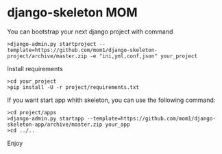 # django-skeleton MOM

You can bootstrap your next django project with command

    >django-admin.py startproject --template=https://github.com/mom1/django-skeleton-project/archive/master.zip -e "ini,yml,conf,json" your_project

Install requirements

    >cd your_project
    >pip install -U -r project/requirements.txt

If you want start app whith skeleton, you can use the following command:

    >cd project/apps
    >django-admin.py startapp --template=https://github.com/mom1/django-skeleton-app/archive/master.zip your_app
    >cd ../..

Enjoy
